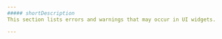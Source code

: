 ```yaml
---
##### shortDescription
This section lists errors and warnings that may occur in UI widgets.

---
```


